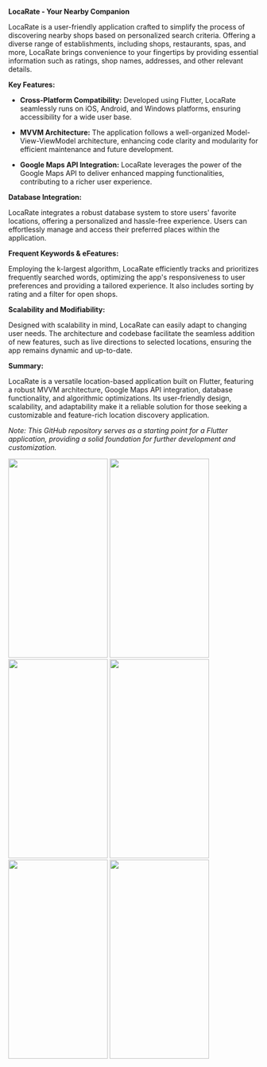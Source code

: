 **LocaRate - Your Nearby Companion**

LocaRate is a user-friendly application crafted to simplify the process of discovering nearby shops based on personalized search criteria. Offering a diverse range of establishments, including shops, restaurants, spas, and more, LocaRate brings convenience to your fingertips by providing essential information such as ratings, shop names, addresses, and other relevant details.

**Key Features:**

- **Cross-Platform Compatibility:** Developed using Flutter, LocaRate seamlessly runs on iOS, Android, and Windows platforms, ensuring accessibility for a wide user base.

- **MVVM Architecture:** The application follows a well-organized Model-View-ViewModel architecture, enhancing code clarity and modularity for efficient maintenance and future development.

- **Google Maps API Integration:** LocaRate leverages the power of the Google Maps API to deliver enhanced mapping functionalities, contributing to a richer user experience.

**Database Integration:**

LocaRate integrates a robust database system to store users' favorite locations, offering a personalized and hassle-free experience. Users can effortlessly manage and access their preferred places within the application.

**Frequent Keywords & eFeatures:**

Employing the k-largest algorithm, LocaRate efficiently tracks and prioritizes frequently searched words, optimizing the app's responsiveness to user preferences and providing a tailored experience. It also includes sorting by rating and a filter for open shops.

**Scalability and Modifiability:**

Designed with scalability in mind, LocaRate can easily adapt to changing user needs. The architecture and codebase facilitate the seamless addition of new features, such as live directions to selected locations, ensuring the app remains dynamic and up-to-date.

**Summary:**

LocaRate is a versatile location-based application built on Flutter, featuring a robust MVVM architecture, Google Maps API integration, database functionality, and algorithmic optimizations. Its user-friendly design, scalability, and adaptability make it a reliable solution for those seeking a customizable and feature-rich location discovery application.

*Note: This GitHub repository serves as a starting point for a Flutter application, providing a solid foundation for further development and customization.*

<img src= https://github.com/maheshwarang001/Local_Loom/assets/76471375/d9e61c50-15d0-46a3-842a-92634351b24f height="400" width="200" />
<img src=https://github.com/maheshwarang001/Local_Loom/assets/76471375/06db06af-b9a5-4171-9928-463eb264e84b height="400" width="200" />
<img src= https://github.com/maheshwarang001/Local_Loom/assets/76471375/88f47d81-61e0-42f2-ab90-78443c7e5361 height="400" width="200" />

<img src= https://github.com/maheshwarang001/Local_Loom/assets/76471375/b1707466-44b8-437c-8b23-96380cdf295e height="400" width="200" />
<img src= https://github.com/maheshwarang001/Local_Loom/assets/76471375/0ccb6989-98c6-4996-a273-b8552c072fee height="400" width="200" />
<img src= https://github.com/maheshwarang001/Local_Loom/assets/76471375/1424f625-1c60-41d8-a686-4a88800f857d height="400" width="200" />







